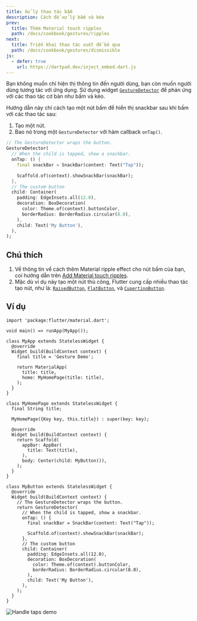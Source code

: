 ```yaml
---
title: Xử lý thao tác bấm
description: Cách để xử lý bấm và kéo
prev:
  title: Thêm Material touch ripples
  path: /docs/cookbook/gestures/ripples
next:
  title: Triển khai thao tác vuốt để bỏ qua
  path: /docs/cookbook/gestures/dismissible
js:
  - defer: true
    url: https://dartpad.dev/inject_embed.dart.js
---
```


Bạn không muốn chỉ hiện thị thông tin đến người dùng,
bạn còn muốn người dùng tương tác với ứng dụng.
Sử dụng widget [`GestureDetector`][] để phản ứng 
với các thao tác cơ bản như bấm và kéo.

Hướng dẫn này chỉ cách tạo một nút bấm để hiển thị 
snackbar sau khi bấm với các thao tác sau:

  1. Tạo một nút.
  2. Bao nó trong một `GestureDetector` với hàm callback `onTap()`.

<!-- skip -->
```dart
// The GestureDetector wraps the button.
GestureDetector(
  // When the child is tapped, show a snackbar.
  onTap: () {
    final snackBar = SnackBar(content: Text("Tap"));

    Scaffold.of(context).showSnackBar(snackBar);
  },
  // The custom button
  child: Container(
    padding: EdgeInsets.all(12.0),
    decoration: BoxDecoration(
      color: Theme.of(context).buttonColor,
      borderRadius: BorderRadius.circular(8.0),
    ),
    child: Text('My Button'),
  ),
);
```

## Chú thích

  1. Về thông tin về cách thêm Material ripple effect cho 
  nút bấm của bạn, coi hướng dẫn trên [Add Material touch ripples][].
  2. Mặc dù ví dụ này tạo một nút thủ công,
     Flutter cung cấp nhiều thao tác tạo nút, như là:
     [`RaisedButton`][], [`FlatButton`][], và
     [`CupertinoButton`][].

## Ví dụ

```run-dartpad:theme-light:mode-flutter:run-true:width-100%:height-600px:split-60:ga_id-interactive_example
import 'package:flutter/material.dart';

void main() => runApp(MyApp());

class MyApp extends StatelessWidget {
  @override
  Widget build(BuildContext context) {
    final title = 'Gesture Demo';

    return MaterialApp(
      title: title,
      home: MyHomePage(title: title),
    );
  }
}

class MyHomePage extends StatelessWidget {
  final String title;

  MyHomePage({Key key, this.title}) : super(key: key);

  @override
  Widget build(BuildContext context) {
    return Scaffold(
      appBar: AppBar(
        title: Text(title),
      ),
      body: Center(child: MyButton()),
    );
  }
}

class MyButton extends StatelessWidget {
  @override
  Widget build(BuildContext context) {
    // The GestureDetector wraps the button.
    return GestureDetector(
      // When the child is tapped, show a snackbar.
      onTap: () {
        final snackBar = SnackBar(content: Text("Tap"));

        Scaffold.of(context).showSnackBar(snackBar);
      },
      // The custom button
      child: Container(
        padding: EdgeInsets.all(12.0),
        decoration: BoxDecoration(
          color: Theme.of(context).buttonColor,
          borderRadius: BorderRadius.circular(8.0),
        ),
        child: Text('My Button'),
      ),
    );
  }
}
```

<noscript>
  <img src="/images/cookbook/handling-taps.gif" alt="Handle taps demo" class="site-mobile-screenshot" />
</noscript>


[Add Material touch ripples]: /docs/cookbook/gestures/ripples
[`CupertinoButton`]: {{site.api}}/flutter/cupertino/CupertinoButton-class.html
[`FlatButton`]: {{site.api}}/flutter/material/FlatButton-class.html
[`GestureDetector`]: {{site.api}}/flutter/widgets/GestureDetector-class.html
[`RaisedButton`]: {{site.api}}/flutter/material/RaisedButton-class.html
